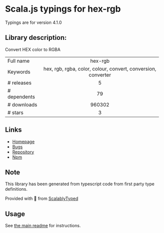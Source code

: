 
# Scala.js typings for hex-rgb

Typings are for version 4.1.0

## Library description:
Convert HEX color to RGBA

|                    |                 |
| ------------------ | :-------------: |
| Full name          | hex-rgb |
| Keywords           | hex, rgb, rgba, color, colour, convert, conversion, converter |
| # releases         | 5 |
| # dependents       | 79 |
| # downloads        | 960302 |
| # stars            | 3 |

## Links
- [Homepage](https://github.com/sindresorhus/hex-rgb#readme)
- [Bugs](https://github.com/sindresorhus/hex-rgb/issues)
- [Repository](https://github.com/sindresorhus/hex-rgb)
- [Npm](https://www.npmjs.com/package/hex-rgb)
    


## Note
This library has been generated from typescript code from first party type definitions.

Provided with :purple_heart: from [ScalablyTyped](https://github.com/oyvindberg/ScalablyTyped)

## Usage
See [the main readme](../../readme.md) for instructions.


